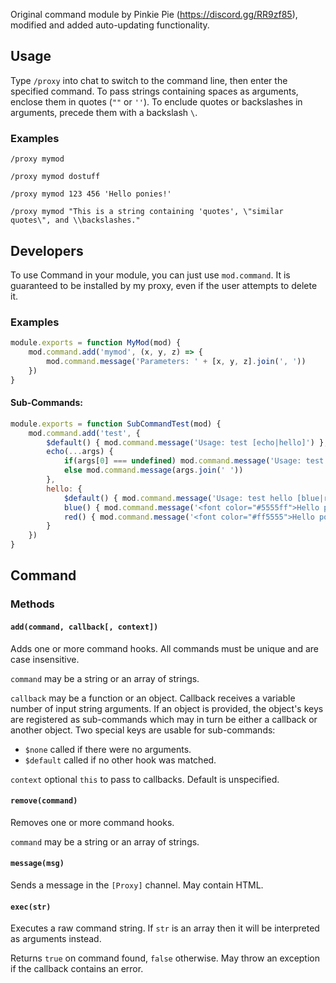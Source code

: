 Original command module by Pinkie Pie (https://discord.gg/RR9zf85), modified and added auto-updating functionality.

## Usage
Type `/proxy` into chat to switch to the command line, then enter the specified command. To pass strings containing spaces as arguments, enclose them in quotes (`""` or `''`). To enclude quotes or backslashes in arguments, precede them with a backslash `\`.

### Examples
```
/proxy mymod
```
```
/proxy mymod dostuff
```
```
/proxy mymod 123 456 'Hello ponies!'
```
```
/proxy mymod "This is a string containing 'quotes', \"similar quotes\", and \\backslashes."
```

## Developers
To use Command in your module, you can just use `mod.command`. It is guaranteed to be installed by my proxy, even if the user attempts to delete it.

### Examples
```js
module.exports = function MyMod(mod) {
	mod.command.add('mymod', (x, y, z) => {
		mod.command.message('Parameters: ' + [x, y, z].join(', '))
	})
}
```

#### Sub-Commands:
```js
module.exports = function SubCommandTest(mod) {
	mod.command.add('test', {
		$default() { mod.command.message('Usage: test [echo|hello]') },
		echo(...args) {
			if(args[0] === undefined) mod.command.message('Usage: test echo [msg]')
			else mod.command.message(args.join(' '))
		},
		hello: {
			$default() { mod.command.message('Usage: test hello [blue|red]') },
			blue() { mod.command.message('<font color="#5555ff">Hello ponies!</font>') },
			red() { mod.command.message('<font color="#ff5555">Hello ponies!</font>') }
		}
	})
}
```

## Command
### Methods
#### `add(command, callback[, context])`
Adds one or more command hooks. All commands must be unique and are case insensitive.

`command` may be a string or an array of strings.

`callback` may be a function or an object. Callback receives a variable number of input string arguments. If an object is provided, the object's keys are registered as sub-commands which may in turn be either a callback or another object. Two special keys are usable for sub-commands:
* `$none` called if there were no arguments.
* `$default` called if no other hook was matched.

`context` optional `this` to pass to callbacks. Default is unspecified.

#### `remove(command)`
Removes one or more command hooks.

`command` may be a string or an array of strings.

#### `message(msg)`
Sends a message in the `[Proxy]` channel. May contain HTML.

#### `exec(str)`
Executes a raw command string. If `str` is an array then it will be interpreted as arguments instead.

Returns `true` on command found, `false` otherwise. May throw an exception if the callback contains an error.

